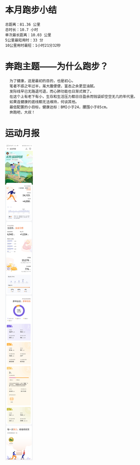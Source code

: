 # 本月跑步小结
```
总距离：81.36 公里
总时长：10.7 小时
单次最长距离：10.03 公里
5公里最短用时：33 分
10公里用时最短：1小时21分32秒
```
# 奔跑主题——为什么跑步？
```
  为了健康，这是最初的目的，也是初心。
  笔者不惑之年过半，虽大腹便便，富态之余更显油腻。
  发际线早已无路退可退，而心肺功能也日渐式微了。
  在这个上有老下有小，生存和生活压力都日日盈余而钱袋却空空无几的年代里。
  如果连健康的底线都无法维持，何谈其他。
  最低配置的小目标，健康达标：BMI小于24，腰围小于85cm。
  奔跑吧，大叔！
```

# 运动月报
![2020年6月](./月报_202006.jpg)

